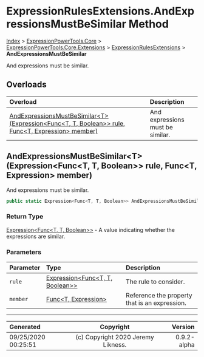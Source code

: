 ﻿# ExpressionRulesExtensions.AndExpressionsMustBeSimilar Method

[Index](../index.md) > [ExpressionPowerTools.Core](ExpressionPowerTools.Core.a.md) > [ExpressionPowerTools.Core.Extensions](ExpressionPowerTools.Core.Extensions.n.md) > [ExpressionRulesExtensions](ExpressionPowerTools.Core.Extensions.ExpressionRulesExtensions.cs.md) > **AndExpressionsMustBeSimilar**

And expressions must be similar.

## Overloads

| Overload | Description |
| :-- | :-- |
| [AndExpressionsMustBeSimilar&lt;T>(Expression&lt;Func&lt;T, T, Boolean>> rule, Func&lt;T, Expression> member)](#andexpressionsmustbesimilartexpressionfunct-t-boolean-rule-funct-expression-member) | And expressions must be similar. |
## AndExpressionsMustBeSimilar&lt;T>(Expression&lt;Func&lt;T, T, Boolean>> rule, Func&lt;T, Expression> member)

And expressions must be similar.

```csharp
public static Expression<Func<T, T, Boolean>> AndExpressionsMustBeSimilar<T>(Expression<Func<T, T, Boolean>> rule, Func<T, Expression> member)
```

### Return Type

 [Expression&lt;Func&lt;T, T, Boolean>>](https://docs.microsoft.com/dotnet/api/system.linq.expressions.expression-1)  - A value indicating whether the expressions are similar.

### Parameters

| Parameter | Type | Description |
| :-- | :-- | :-- |
| `rule` | [Expression&lt;Func&lt;T, T, Boolean>>](https://docs.microsoft.com/dotnet/api/system.linq.expressions.expression-1) | The rule to consider. |
| `member` | [Func&lt;T, Expression>](https://docs.microsoft.com/dotnet/api/system.func-2) | Reference the property that is an expression. |



---

| Generated | Copyright | Version |
| :-- | :-: | --: |
| 09/25/2020 00:25:51 | (c) Copyright 2020 Jeremy Likness. | 0.9.2-alpha |
